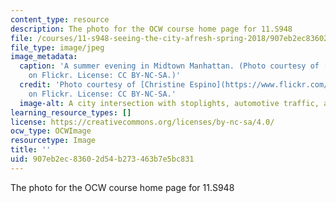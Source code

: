 ```yaml
---
content_type: resource
description: The photo for the OCW course home page for 11.S948
file: /courses/11-s948-seeing-the-city-afresh-spring-2018/907eb2ec83602d54b273463b7e5bc831_11-s948s18.jpg
file_type: image/jpeg
image_metadata:
  caption: 'A summer evening in Midtown Manhattan. (Photo courtesy of [Christine Espino](https://www.flickr.com/photos/cgespino/6160200981)
    on Flickr. License: CC BY-NC-SA.)'
  credit: 'Photo courtesy of [Christine Espino](https://www.flickr.com/photos/cgespino/6160200981)
    on Flickr. License: CC BY-NC-SA.'
  image-alt: A city intersection with stoplights, automotive traffic, and pedestrians.
learning_resource_types: []
license: https://creativecommons.org/licenses/by-nc-sa/4.0/
ocw_type: OCWImage
resourcetype: Image
title: ''
uid: 907eb2ec-8360-2d54-b273-463b7e5bc831
---
```

The photo for the OCW course home page for 11.S948